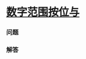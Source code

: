 # [数字范围按位与](https://leetcode-cn.com/problems/bitwise-and-of-numbers-range)

### 问题

### 解答

```

```

